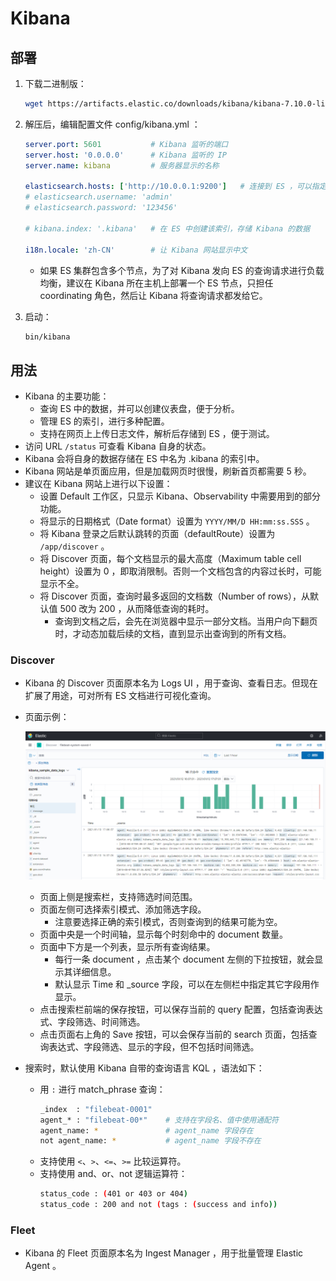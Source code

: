 # Kibana

## 部署

1. 下载二进制版：
    ```sh
    wget https://artifacts.elastic.co/downloads/kibana/kibana-7.10.0-linux-x86_64.tar.gz
    ```

2. 解压后，编辑配置文件 config/kibana.yml ：
    ```yml
    server.port: 5601           # Kibana 监听的端口
    server.host: '0.0.0.0'      # Kibana 监听的 IP
    server.name: kibana         # 服务器显示的名称

    elasticsearch.hosts: ['http://10.0.0.1:9200']   # 连接到 ES ，可以指定多个 host ，如果前一个不能访问则使用后一个
    # elasticsearch.username: 'admin'
    # elasticsearch.password: '123456'

    # kibana.index: '.kibana'   # 在 ES 中创建该索引，存储 Kibana 的数据

    i18n.locale: 'zh-CN'        # 让 Kibana 网站显示中文
    ```
    - 如果 ES 集群包含多个节点，为了对 Kibana 发向 ES 的查询请求进行负载均衡，建议在 Kibana 所在主机上部署一个 ES 节点，只担任 coordinating 角色，然后让 Kibana 将查询请求都发给它。

3. 启动：
    ```sh
    bin/kibana
    ```

## 用法

- Kibana 的主要功能：
  - 查询 ES 中的数据，并可以创建仪表盘，便于分析。
  - 管理 ES 的索引，进行多种配置。
  - 支持在网页上上传日志文件，解析后存储到 ES ，便于测试。
- 访问 URL `/status` 可查看 Kibana 自身的状态。
- Kibana 会将自身的数据存储在 ES 中名为 .kibana 的索引中。
- Kibana 网站是单页面应用，但是加载网页时很慢，刷新首页都需要 5 秒。
- 建议在 Kibana 网站上进行以下设置：
  - 设置 Default 工作区，只显示 Kibana、Observability 中需要用到的部分功能。
  - 将显示的日期格式（Date format）设置为 `YYYY/MM/D HH:mm:ss.SSS` 。
  - 将 Kibana 登录之后默认跳转的页面（defaultRoute）设置为 `/app/discover` 。
  - 将 Discover 页面，每个文档显示的最大高度（Maximum table cell height）设置为 0 ，即取消限制。否则一个文档包含的内容过长时，可能显示不全。
  - 将 Discover 页面，查询时最多返回的文档数（Number of rows），从默认值 500 改为 200 ，从而降低查询的耗时。
    - 查询到文档之后，会先在浏览器中显示一部分文档。当用户向下翻页时，才动态加载后续的文档，直到显示出查询到的所有文档。

### Discover

- Kibana 的 Discover 页面原本名为 Logs UI ，用于查询、查看日志。但现在扩展了用途，可对所有 ES 文档进行可视化查询。
- 页面示例：

  ![](./kibana_discover.png)

  - 页面上侧是搜索栏，支持筛选时间范围。
  - 页面左侧可选择索引模式、添加筛选字段。
    - 注意要选择正确的索引模式，否则查询到的结果可能为空。
  - 页面中央是一个时间轴，显示每个时刻命中的 document 数量。
  - 页面中下方是一个列表，显示所有查询结果。
    - 每行一条 document ，点击某个 document 左侧的下拉按钮，就会显示其详细信息。
    - 默认显示 Time 和 _source 字段，可以在左侧栏中指定其它字段用作显示。
  - 点击搜索栏前端的保存按钮，可以保存当前的 query 配置，包括查询表达式、字段筛选、时间筛选。
  - 点击页面右上角的 Save 按钮，可以会保存当前的 search 页面，包括查询表达式、字段筛选、显示的字段，但不包括时间筛选。

- 搜索时，默认使用 Kibana 自带的查询语言 KQL ，语法如下：
  - 用 `:` 进行 match_phrase 查询：
    ```sh
    _index  : "filebeat-0001"
    agent_* : "filebeat-00*"    # 支持在字段名、值中使用通配符
    agent_name: *               # agent_name 字段存在
    not agent_name: *           # agent_name 字段不存在
    ```
  - 支持使用 `<`、`>`、`<=`、`>=` 比较运算符。
  - 支持使用 and、or、not 逻辑运算符：
    ```sh
    status_code : (401 or 403 or 404)
    status_code : 200 and not (tags : (success and info))
    ```

### Fleet

- Kibana 的 Fleet 页面原本名为 Ingest Manager ，用于批量管理 Elastic Agent 。
